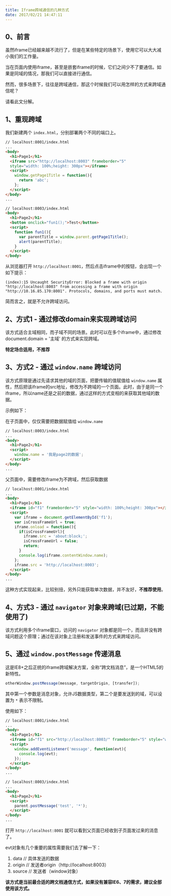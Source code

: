 ```yaml
---
title: Iframe跨域通信的几种方式
date: 2017/02/21 14:47:11
---
```


## 0、前言

虽然iframe已经越来越不流行了，但是在某些特定的场景下，使用它可以大大减小我们的工作量。

当在页面内使用iframe，甚至是嵌套iframe的时候，它们之间少不了要通信。如果是同域的情况，那我们可以直接进行通信。

然而，很多场景下，往往是跨域通信，那这个时候我们可以用怎样的方式来跨域通信呢？

请看此文分解。


## 1、重现跨域

我们新建两个 ``index.html``，分别部署两个不同的端口上。

```html
// localhost:8001/index.html
...
<body>
  <h1>Page1</h1>
  <iframe src="http://localhost:8003" frameborder="5" 
  style="width: 100%;height: 300px"></iframe>
  <script>
    window.getPage1Title = function(){
      return 'abc';
    };
  </script>
</body>
...
```

```html
// localhost:8003/index.html
<body>
  <h1>Page2</h1>
  <button onclick="fun1();">Test</button>
  <script>
    function fun1(){
      var parentTitle = window.parent.getPage1Title();
      alert(parentTitle);
    }
  </script>
</body>
```

从浏览器打开 ``http://localhost:8001``，然后点击iframe中的按钮，会出现一个如下提示：

```
(index):15 Uncaught SecurityError: Blocked a frame with origin "http://localhost:8003" from accessing a frame with origin "http://10.16.85.170:8001". Protocols, domains, and ports must match.
```
简而言之，就是不允许跨域访问。

## 2、方式1 - 通过修改domain来实现跨域访问

该方式适合主域相同，而子域不同的场景。此时可以在多个iframe中，通过修改document.domain = '主域' 的方式来实现跨域。

**特定场合适用，不推荐**

## 3、方式2 - 通过 ``window.name`` 跨域访问

该方式原理是通过先请求其他的域的页面，把要传输的值赋值给 ``window.name`` 属性，然后把该iframe的src地址，修改为不跨域的一个页面。此时，由于是同一个iframe，所以name还是之前的数据，通过这样的方式变相的来获取其他域的数据。

示例如下：

在子页面中，仅仅需要把数据赋值给 ``window.name``
```html
// localhost:8003/index.html
...
<body>
  <h1>Page2</h1>
  <script>
    window.name = '我是page2的数据';
  </script>
</body>
...
```

父页面中，需要修改iframe为不跨域，然后获取数据

```html
// localhost:8001/index.html
...
<body>
  <h1>Page1</h1>
  <iframe id="f1" frameborder="5" style="width: 100%;height: 300px"></iframe>
  <script>
    var iframe = document.getElementById('f1');
    var isCrossFrameUrl = true;
    iframe.onload = function(){
      if(isCrossFrameUrl){
        iframe.src = 'about:block;';
        isCrossFrameUrl = false;
        return;
      }
      console.log(iframe.contentWindow.name);
    };   
    iframe.src = 'http://localhost:8003';
  </script>
</body>
...
```

这种方式实现起来，比较别扭，另外只能获取单次数据，并不友好，**不推荐使用**。

## 4、方式3 - 通过 ``navigator`` 对象来跨域(已过期，不能使用了)

该方式利用多个iframe窗口，访问的 ``navigator`` 对象都是同一个，而且并没有跨域问题这个原理；通过在该对象上注册和发送事件的方式来跨域访问。

## 5、通过 ``window.postMessage`` 传递消息

这是IE8+之后正统的iframe跨域解决方案，全称“跨文档消息”，是一个HTML5的新特性。

```javascript
otherWindow.postMessage(message, targetOrigin, [transfer]);
```

其中第一个参数是消息对象，允许JS数据类型，第二个是要发送到的域，可以设置为 ``*`` 表示不限制。

使用如下：

```html
// localhost:8001/index.html
...
<body>
  <h1>Page1</h1>
  <iframe id="f1" src="http://localhost:8003/" frameborder="5" style="width: 100%;height: 300px"></iframe>
  <script>
    window.addEventListener('message', function(evt){
      console.log(evt);
    });
  </script>
</body>
...
```

```html
// localhost:8003/index.html
...
<body>
  <h1>Page2</h1>
  <script>
    parent.postMessage('test', '*');
  </script>
</body>
...
```

打开 ``http://localhost:8001`` 就可以看到父页面已经收到子页面发过来的消息了。

evt对象有几个重要的属性需要我们去了解一下：

1. data // 具体发送的数据
2. origin // 发送者origin（http://localhost:8003）
3. source // 发送者（window对象）

**该方式是当前最合适的跨文档通信方式，如果没有兼容IE6、7的需求，建议全部使用该方式。**